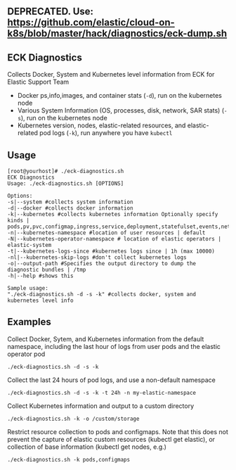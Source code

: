 ## DEPRECATED.  Use:  https://github.com/elastic/cloud-on-k8s/blob/master/hack/diagnostics/eck-dump.sh


## ECK Diagnostics

Collects Docker, System and Kubernetes level information from ECK for Elastic Support Team

- Docker ps,info,images, and container stats (`-d`), run on the kubernetes node
- Various System Information (OS, processes, disk, network, SAR stats) (`-s`), run on the kubernetes node
- Kubernetes version, nodes, elastic-related resources, and elastic-related pod logs (`-k`), run anywhere you have `kubectl`



## Usage

```
[root@yourhost]# ./eck-diagnostics.sh
ECK Diagnostics
Usage: ./eck-diagnostics.sh [OPTIONS]

Options:
-s|--system #collects system information
-d|--docker #collects docker information
-k|--kubernetes #collects kubernetes information Optionally specify kinds | pods,pv,pvc,configmap,ingress,service,deployment,statefulset,events,networkpolicies
-n|--kubernetes-namespace #location of user resources | default
-N|--kubernetes-operator-namespace # location of elastic operators | elastic-system
-t|--kubernetes-logs-since #kubernetes logs since | 1h (max 10000)
-nl|--kubernetes-skip-logs #don't collect kubernetes logs
-o|--output-path #Specifies the output directory to dump the diagnostic bundles | /tmp
-h|--help #shows this

Sample usage:
"./eck-diagnostics.sh -d -s -k" #collects docker, system and kubernetes level info
```

## Examples

Collect Docker, Sytem, and Kubernetes information from the default namespace, including the last hour of logs from user pods and the elastic operator pod

```
./eck-diagnostics.sh -d -s -k
```

Collect the last 24 hours of pod logs, and use a non-default namespace

```
./eck-diagnostics.sh -d -s -k -t 24h -n my-elastic-namespace 
```

Collect Kubernetes information and output to a custom directory 

```
./eck-diagnostics.sh -k -o /custom/storage   
```

Restrict resource collection to pods and configmaps.  Note that this does not prevent the capture of elastic custom resources (kubectl get elastic), or collection of base information (kubectl get nodes, e.g.)

```
./eck-diagnostics.sh -k pods,configmaps
```
